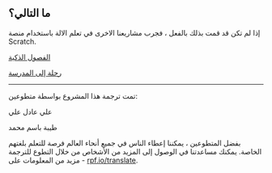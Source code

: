 ## ما التالي؟

إذا لم تكن قد قمت بذلك بالفعل ، فجرب مشاريعنا الاخرى في تعلم الالة باستخدام منصة Scratch.

[الفصول الذكية](https://projects.raspberrypi.org/ar-SA/projects/smart-classroom)

[رحلة إلى المدرسة](https://projects.raspberrypi.org/ar-SA/projects/journey-to-school)


***
تمت ترجمة هذا المشروع بواسطة متطوعين:

علي عادل علي

طيبة باسم محمد

بفضل المتطوعين ، يمكننا إعطاء الناس في جميع أنحاء العالم فرصة للتعلم بلغتهم الخاصة. يمكنك مساعدتنا في الوصول إلى المزيد من الأشخاص من خلال التطوع للترجمة - مزيد من المعلومات على [rpf.io/translate](https://rpf.io/translate).